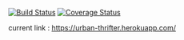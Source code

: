 [![Build Status](https://travis-ci.com/leelightman/urban-thrifter.svg?branch=develop)](https://travis-ci.com/leelightman/urban-thrifter) [![Coverage Status](https://coveralls.io/repos/github/leelightman/urban-thrifter/badge.svg?branch=develop&service=github)](https://coveralls.io/github/leelightman/urban-thrifter?branch=develop&service=github)

current link : https://urban-thrifter.herokuapp.com/

